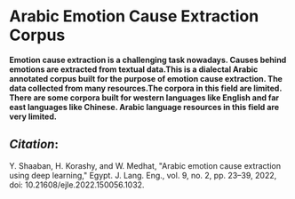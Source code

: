 # Arabic Emotion Cause Extraction Corpus

 <strong>Emotion cause extraction is a challenging task nowadays. Causes behind emotions are extracted from textual data.This is a dialectal Arabic annotated corpus built for the purpose of emotion cause extraction. The data collected from many resources.The corpora in this field are limited. There are some corpora built for western languages like English and far east languages like Chinese. Arabic language resources in this field are very limited.</strong>


## <em>Citation</em>: 

Y. Shaaban, H. Korashy, and W. Medhat, "Arabic emotion cause extraction using deep learning," Egypt. J. Lang. Eng., vol. 9, no. 2, pp. 23–39, 2022, doi: 10.21608/ejle.2022.150056.1032.

